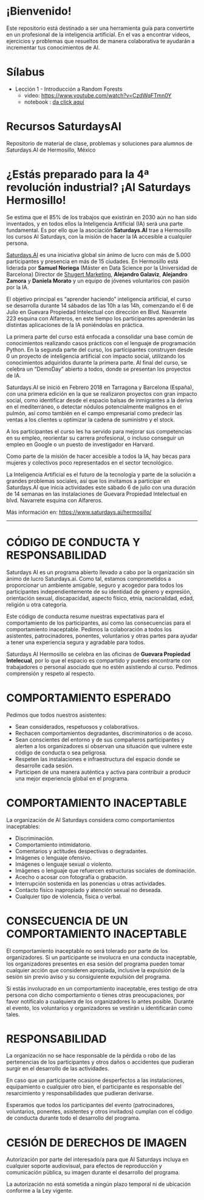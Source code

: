 # ¡Bienvenido!
Este repositorio está destinado a ser una herramienta guía para convertirte en un profesional de la inteligencia artificial. En el vas a encontrar videos, ejercicios y problemas que resueltos de manera colaborativa te ayudarán a incrementar tus conocimientos de AI. 

# Sílabus
- Lección 1 - Introducción a Random Forests
    - video: https://www.youtube.com/watch?v=CzdWqFTmn0Y
    - notebook : <a href="https://github.com/shugert/SaturdaysAI/blob/master/Semana%202%20-%20Random%20Forest/lesson1_randomforest.ipynb">da click aquí</a>

# Recursos SaturdaysAI
Repositorio de material de clase, problemas y soluciones para alumnos de Saturdays.AI de Hermosillo, México

# ¿Estás preparado para la 4ª revolución industrial?  ¡AI Saturdays Hermosillo!

Se estima que el 85% de los trabajos que existirán en 2030 aún no han sido inventados, y en todos ellos la Inteligencia Artificial (IA) será una parte fundamental. Es por ello que la asociación <strong>Saturdays.AI</strong> trae a Hermosillo los cursos AI Saturdays, con la misión de hacer la IA accesible a cualquier persona.

<a href="https://www.saturdays.ai">Saturdays.AI</a> es una iniciativa global sin ánimo de lucro con más de 5.000 participantes y presencia en más de 15 ciudades.  En Hermosillo está liderada por <strong>Samuel Noriega</strong> (Máster en Data Science por la Universidad de Barcelona) Director de <a href="https://www.shugert.com.mx">Shugert Marketing</a>, <strong>Alejandro Galaviz</strong>, <strong>Alejandro Zamora</strong> y <strong>Daniela Morato</strong> y un equipo de jóvenes voluntarios con pasión por la IA.

El objetivo principal es “aprender haciendo” inteligencia artificial, el curso se desarrolla durante 14 sábados de las 10h a las 14h, comenzando el 6 de Julio en Guevara Propiedad Intelectual con dirección en Blvd. Navarrete 223 esquina con Alfareros, en este tiempo los participantes aprenderán las distintas aplicaciones de la IA poniéndolas en práctica.

La primera parte del curso está enfocada a consolidar una base común de conocimientos realizando casos prácticos con el lenguaje de programación Python. En la segunda parte del curso, los participantes construyen desde 0 un proyecto de inteligencia artificial con impacto social, utilizando los conocimientos adquiridos durante la primera parte. Al final del curso, se celebra un “DemoDay” abierto a todos, donde se presentan los proyectos de IA. 

Saturdays.AI se inició en Febrero 2018 en Tarragona y Barcelona (España), con una primera edición en la que se realizaron proyectos con gran impacto social, como identificar desde el espacio balsas de inmigrantes a la deriva en el mediterráneo, o detectar nódulos potencialmente malignos en el pulmón, así como también en el campo empresarial como predecir las ventas a los clientes u optimizar la cadena de suministro y el stock.

A los participantes el curso les ha servido para mejorar sus competencias en su empleo, reorientar su carrera profesional, o incluso conseguir un empleo en Google o un puesto de investigador en Harvard.

Como parte de la misión de hacer accesible a todos la IA, hay becas para mujeres y colectivos poco representados en el sector tecnológico.

La Inteligencia Artificial es el futuro de la tecnología y parte de la solución a grandes problemas sociales, así que los invitamos a participar en Saturdays.AI que inicia actividades este sábado 6 de julio  con una duración de 14 semanas en las instalaciones de Guevara Propiedad Intelectual en blvd. Navarrete esquina con Alfareros.

Más información en: https://www.saturdays.ai/hermosillo/

<hr>

# CÓDIGO DE CONDUCTA Y RESPONSABILIDAD
Saturdays AI es un programa abierto llevado a cabo por la organización sin ánimo de lucro Saturdays.ai. Como tal, estamos comprometidos a proporcionar un ambiente amigable, seguro y acogedor para todos los participantes independientemente de su identidad de género y expresión, orientación sexual, discapacidad, aspecto físico, etnia, nacionalidad, edad, religión u otra categoría.

Este código de conducta resume nuestras expectativas para el comportamiento de los participantes, así como las consecuencias para el comportamiento inaceptable. Pedimos la colaboración a todos los asistentes, patrocinadores, ponentes, voluntarios y otras partes para ayudar a tener una experiencia segura y agradable para todos.

Saturdays AI Hermosillo se celebra en las oficinas de <strong>Guevara Propiedad Intelecual</strong>, por lo que el espacio es compartido y puedes encontrarte con trabajadores o personal asociado que no estén asistiendo al curso. Pedimos comprensión y respeto al respecto.

# COMPORTAMIENTO ESPERADO

Pedimos que todos nuestros asistentes:

 + Sean considerados, respetuosos y colaborativos.
 + Rechacen comportamientos degradantes, discriminatorios o de acoso.
 + Sean conscientes del entorno y de sus compañeros participantes y alerten a los organizadores si observan una situación que vulnere este código de conducta o sea peligrosa.
 + Respeten las instalaciones e infraestructura del espacio donde se desarrolle cada sesión. 
 + Participen de una manera auténtica y activa para contribuir a producir una mejor experiencia global en el programa.

# COMPORTAMIENTO INACEPTABLE
La organización de AI Saturdays considera como comportamientos inaceptables:

 + Discriminación.
 + Comportamiento intimidatorio.
 + Comentarios y actitudes despectivas o degradantes.
 + Imágenes o lenguaje ofensivo.
 + Imágenes o lenguaje sexual o violento.
 + Imágenes o lenguaje que refuercen estructuras sociales de dominación.
 + Acecho o acosar con fotografía o grabación.
 + Interrupción sostenida en las ponencias u otras actividades.
 + Contacto físico inapropiado y atención sexual no deseada.
 + Cualquier tipo de violencia, física o verbal.

# CONSECUENCIA DE UN COMPORTAMIENTO INACEPTABLE
El comportamiento inaceptable no será tolerado por parte de los organizadores. Si un participante se involucra en una conducta inaceptable, los organizadores presentes en esa sesión del programa pueden tomar cualquier acción que consideren apropiada, inclusive la expulsión de la sesión sin previo aviso y su consiguiente expulsión del programa.

Si estás involucrado en un comportamiento inaceptable, eres testigo de otra persona con dicho comportamiento o tienes otras preocupaciones, por favor notifícalo a cualquiera de los organizadores lo antes posible. Durante el evento, los voluntarios y organizadores se vestirán u identificarán como tales.

# RESPONSABILIDAD
La organización no se hace responsable de la pérdida o robo de las pertenencias de los participantes y otros daños o accidentes que pudieran surgir en el desarrollo de las actividades.

En caso que un participante ocasione desperfectos a las instalaciones, equipamiento o cualquier otro bien, el participante es responsable del resarcimiento y responsabilidades que pudieran derivarse.

Esperamos que todos los participantes del evento (patrocinadores, voluntarios, ponentes, asistentes y otros invitados) cumplan con el código de conducta durante todo el desarrollo del programa.

# CESIÓN DE DERECHOS DE IMAGEN
Autorización por parte del interesado/a para que AI Saturdays incluya en cualquier soporte audiovisual, para efectos de reproducción y comunicación pública, su imagen durante el desarrollo del programa.

La autorización no está sometida a ningún plazo temporal ni de ubicación conforme a la Ley vigente.


